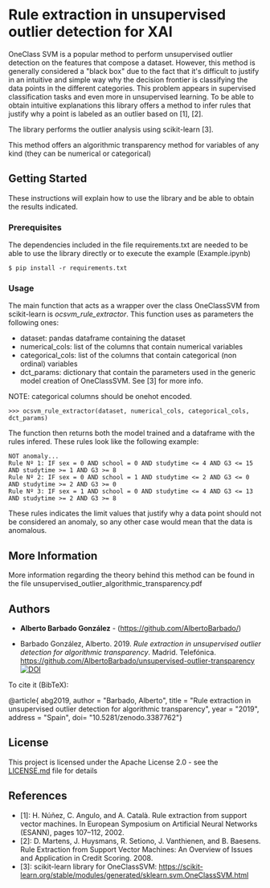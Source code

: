 # Rule extraction in unsupervised outlier detection for XAI

OneClass SVM is a popular method to perform unsupervised outlier detection on the features that compose a dataset. However, this method is generally considered a "black box"
due to the fact that it's difficult to justify in an intuitive and simple way why the decision frontier is classifying the data points in the different categories. This problem 
appears in supervised classification tasks and even more in unsupervised learning. To be able to obtain intuitive explanations this library offers a method to infer rules that
justify why a point is labeled as an outlier based on [1], [2].

The library performs the outlier analysis using scikit-learn [3].

This method offers an algorithmic transparency method for variables of any kind (they can be numerical or categorical)


## Getting Started

These instructions will explain how to use the library and be able to obtain the results indicated.

### Prerequisites

The dependencies included in the file requirements.txt are needed to be able to use the library directly or to execute the example (Example.ipynb)

```
$ pip install -r requirements.txt 
```

### Usage

The main function that acts as a wrapper over the class OneClassSVM from scikit-learn is *ocsvm_rule_extractor*. This function uses as parameters the following ones:
- dataset: pandas dataframe containing the dataset
- numerical_cols: list of the columns that contain numerical variables
- categorical_cols: list of the columns that contain categorical (non ordinal) variables
- dct_params: dictionary that contain the parameters used in the generic model creation of OneClassSVM. See [3] for more info.

NOTE: categorical columns should be onehot encoded.

```
>>> ocsvm_rule_extractor(dataset, numerical_cols, categorical_cols, dct_params)
```

The function then returns both the model trained and a dataframe with the rules infered. These rules look like the following example:

```
NOT anomaly...
Rule Nº 1: IF sex = 0 AND school = 0 AND studytime <= 4 AND G3 <= 15 AND studytime >= 1 AND G3 >= 8 
Rule Nº 2: IF sex = 0 AND school = 1 AND studytime <= 2 AND G3 <= 0 AND studytime >= 2 AND G3 >= 0 
Rule Nº 3: IF sex = 1 AND school = 0 AND studytime <= 4 AND G3 <= 13 AND studytime >= 2 AND G3 >= 8 
```

These rules indicates the limit values that justify why a data point should not be considered an anomaly, so any other case would
mean that the data is anomalous.
 

## More Information

More information regarding the theory behind this method can be found in the file unsupervised_outlier_algorithmic_transparency.pdf


## Authors

* **Alberto Barbado González** - (https://github.com/AlbertoBarbado/)

* Barbado González, Alberto. 2019. *Rule extraction in unsupervised outlier detection for algorithmic transparency*. Madrid. Telefónica. https://github.com/AlbertoBarbado/unsupervised-outlier-transparency [![DOI](https://zenodo.org/badge/DOI/10.5281/zenodo.3387762.svg)](https://doi.org/10.5281/zenodo.3387762)

To cite it (BibTeX):

@article{ abg2019,
       author = "Barbado, Alberto",
       title = "Rule extraction in unsupervised outlier detection for algorithmic transparency",
       year = "2019",
       address = "Spain",
       doi= "10.5281/zenodo.3387762"}

## License

This project is licensed under the Apache License 2.0 - see the [LICENSE.md](LICENSE.md) file for details


## References

* [1]: H. Núñez, C. Angulo, and A. Català. Rule extraction from support vector machines. In European Symposium on Artificial Neural Networks (ESANN), pages 107–112, 2002.
* [2]: D. Martens, J. Huysmans, R. Setiono, J. Vanthienen, and B. Baesens. Rule Extraction from Support Vector Machines: An Overview of Issues and Application in Credit Scoring. 2008.
* [3]: scikit-learn library for OneClassSVM: https://scikit-learn.org/stable/modules/generated/sklearn.svm.OneClassSVM.html

